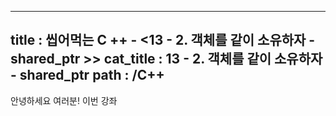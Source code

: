 -----------------
title : 씹어먹는 C ++ - <13 - 2. 객체를 같이 소유하자 - shared_ptr >>
cat_title : 13 - 2. 객체를 같이 소유하자 - shared_ptr
path : /C++
-----------------

안녕하세요 여러분! 이번 강좌